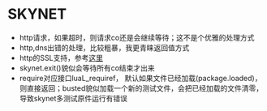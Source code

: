 SKYNET
======

* http请求，如果超时，则请求co还是会继续等待；这不是个优雅的处理方式
* http,dns出错的处理，比较粗暴，我更青睐返回值方式
* http的SSL支持，参考[这里](https://github.com/dpull/lua-webclient)
* skynet.exit()貌似会等待所有co结束才出来
* require对应接口luaL_requiref， 默认如果文件已经加载(package.loaded)，则直接返回；busted貌似加载一个新的测试文件，会把已经加载的文件清零，导致skynet多测试原件运行有错误